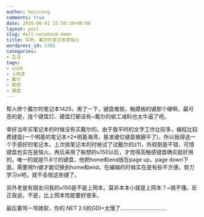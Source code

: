 ```yaml
---
author: hesicong
comments: true
date: 2010-06-01 15:50:10+00:00
layout: post
slug: dell-notebook-damn
title: 哎哟，戴尔的笔记本真恼火
wordpress_id: 2381
categories:
- 生活
tags:
- u150
- 上网本
- 戴尔
- 联想
- 键盘
---
```


帮人修个戴尔的笔记本1425，用了一下，键盘难按，触摸板的键那个硬啊，最可恶的是，连个键盘灯、硬盘灯都没有~戴尔的偷工减料也太牛逼了吧。

幸好当年买笔记本的时候没有买戴尔的。由于我平时的文字工作比较多，编程比较费键盘(一个明基的笔记本+2*明基海湾，基准键位键盘被磨平了)，所以我得选一个手感好的笔记本。上次挑笔记本的时候试了试戴尔的z11，外观倒是不错，可惜键盘也实在是恼火。再后来用了联想的u150以后，才觉得高触感键盘确实挺好用的。唯一的就是11.6寸的键盘，他把home和end放在page up，page down下面，需要用fn键才能切换到home和end，在编辑的时候实在是有些不方便。努力学习vi吧，就不会按这些键了。

另外老是有朋友问我的u150是不是上网本。莫非本本小就是上网本？~搞不懂。反正我说，不是，比上网本性能要好很多。

最后要骂一骂微软，你的.NET 2.0的GDI+太慢了…………………………
